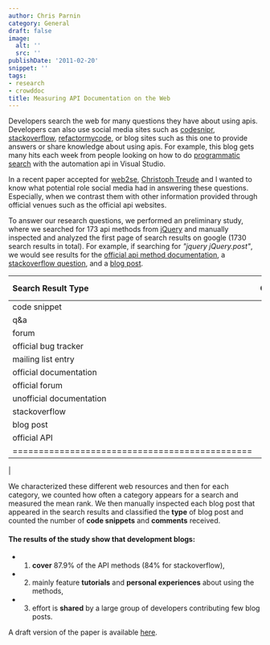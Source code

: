```yaml
---
author: Chris Parnin
category: General
draft: false
image:
  alt: ''
  src: ''
publishDate: '2011-02-20'
snippet: ''
tags:
- research
- crowddoc
title: Measuring API Documentation on the Web
---
```


Developers search the web for many questions they have about using apis. Developers can also use social media sites such as [codesnipr](https://codesnipr.com), [stackoverflow](https://stackoverflow.com), [refactormycode](https://refactormycode.com/), or blog sites such as this one to provide answers or share knowledge about using apis.  For example, this blog gets many hits each week from people looking on how to do [programmatic search](/blog/2010-11-08-visual-studio-search-results-programmatically) with the automation api in Visual Studio.

In a recent paper accepted for [web2se](https://sites.google.com/site/web2se2011/),  [Christoph Treude](http://ctreude.wordpress.com/) and I wanted to know what potential role social media had in answering these questions.  Especially, when we contrast them with other information provided through official venues such as the official api websites.

To answer our research questions, we performed an preliminary study, where we searched for 173 api methods from [jQuery](https://jquery.com) and manually inspected and analyzed the first page of search results on google (1730 search results in total).  For example, if searching for _"jquery jQuery.post"_, we would see results for the [official api method documentation](https://api.jquery.com/jQuery.post/), a [stackoverflow question](https://stackoverflow.com/questions/2375097/difference-between-jquery-post-and-jquery-get), and a [blog post](https://www.jensbits.com/2009/10/04/jquery-ajax-and-jquery-post-form-submit-examples-with-php/).


| Search Result Type       | Coverage  |   | Mean Rank |
|:-------------------------|----------:|:-:|----------:|
| code snippet             | 8.7%	   |   | 9
| q&a	                     | 9.8%      |   | 9
| forum	                  | 20.2%     |   | 8
| official bug tracker     | 21.4%     |   | 3
| mailing list entry	      | 25.4%	   |   | 7
| official documentation   | 30.1%     |   | 3
| official forum           | 37.0%	   |   | 3
| unofficial documentation | 63.6%     |   | 6
| stackoverflow            | **84.4%**	|   | 6
| blog post	               | **87.9%** |   | 5
| official API	            | 99.4%     |   | 1
|==============================================
|


We characterized these different web resources and then for each category, we counted how often a category appears for a search and measured the mean rank.  We then manually inspected each blog post that appeared in the search results and classified the **type** of blog post and counted the number of **code snippets** and **comments** received.



#### The results of the study show that development blogs:

  * 1.  **cover** 87.9% of the API methods (84% for stackoverflow),


  * 2.  mainly feature **tutorials** and **personal experiences** about using the methods,


  * 3.  effort is **shared** by a large group of developers contributing few blog posts.



A draft version of the paper is available [here](https://chrisparnin.me/pdf/parnin-webapi.pdf).